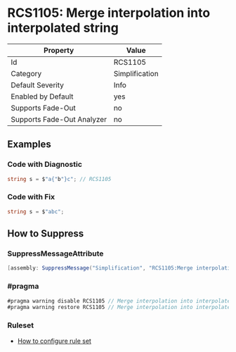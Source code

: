 # RCS1105: Merge interpolation into interpolated string

Property | Value
--- | ---
Id|RCS1105
Category|Simplification
Default Severity|Info
Enabled by Default|yes
Supports Fade\-Out|no
Supports Fade\-Out Analyzer|no

## Examples

### Code with Diagnostic

```csharp
string s = $"a{"b"}c"; // RCS1105
```

### Code with Fix

```csharp
string s = $"abc";
```

## How to Suppress

### SuppressMessageAttribute

```csharp
[assembly: SuppressMessage("Simplification", "RCS1105:Merge interpolation into interpolated string.", Justification = "<Pending>")]
```

### \#pragma

```csharp
#pragma warning disable RCS1105 // Merge interpolation into interpolated string.
#pragma warning restore RCS1105 // Merge interpolation into interpolated string.
```

### Ruleset

* [How to configure rule set](../HowToConfigureAnalyzers.md)
